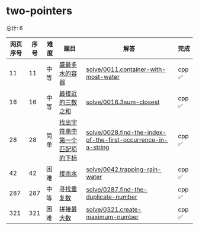 # two-pointers

<!--- table -->


总计: 6

| 网页序号 | 序号 | 难度 | 题目                    | 解答                      | 完成 |
| ---- | ---- | ---- | ------------------ | ---------------- | -------- | 
| 11 | 11 | 中等 | [盛最多水的容器](https://leetcode.cn/problems/container-with-most-water/description/) | [solve/0011.container-with-most-water](../solve/0011.container-with-most-water)| cpp ✅ |
| 16 | 16 | 中等 | [最接近的三数之和](https://leetcode.cn/problems/3sum-closest/description/) | [solve/0016.3sum-closest](../solve/0016.3sum-closest)| cpp ✅ |
| 28 | 28 | 简单 | [找出字符串中第一个匹配项的下标](https://leetcode.cn/problems/find-the-index-of-the-first-occurrence-in-a-string/description/) | [solve/0028.find-the-index-of-the-first-occurrence-in-a-string](../solve/0028.find-the-index-of-the-first-occurrence-in-a-string)| cpp ✅ |
| 42 | 42 | 困难 | [接雨水](https://leetcode.cn/problems/trapping-rain-water/description/) | [solve/0042.trapping-rain-water](../solve/0042.trapping-rain-water)| cpp ✅ |
| 287 | 287 | 中等 | [寻找重复数](https://leetcode.cn/problems/find-the-duplicate-number/description/) | [solve/0287.find-the-duplicate-number](../solve/0287.find-the-duplicate-number)| cpp ✅ |
| 321 | 321 | 困难 | [拼接最大数](https://leetcode.cn/problems/create-maximum-number/description/) | [solve/0321.create-maximum-number](../solve/0321.create-maximum-number)| cpp ✅ |

